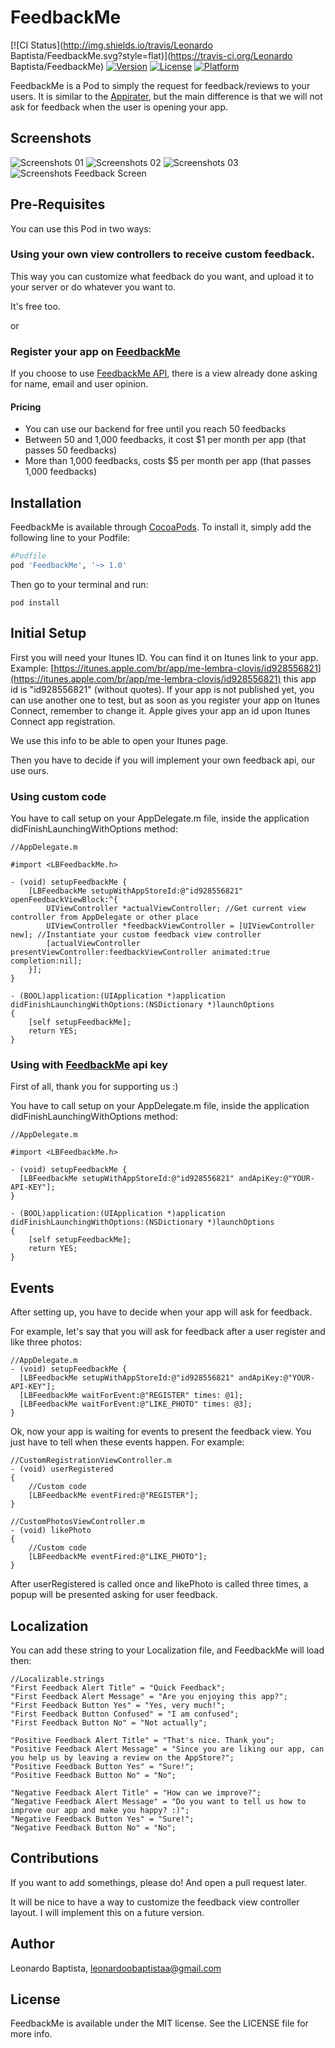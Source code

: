 # FeedbackMe

[![CI Status](http://img.shields.io/travis/Leonardo Baptista/FeedbackMe.svg?style=flat)](https://travis-ci.org/Leonardo Baptista/FeedbackMe)
[![Version](https://img.shields.io/cocoapods/v/FeedbackMe.svg?style=flat)](http://cocoadocs.org/docsets/FeedbackMe)
[![License](https://img.shields.io/cocoapods/l/FeedbackMe.svg?style=flat)](http://cocoadocs.org/docsets/FeedbackMe)
[![Platform](https://img.shields.io/cocoapods/p/FeedbackMe.svg?style=flat)](http://cocoadocs.org/docsets/FeedbackMe)

FeedbackMe is a Pod to simply the request for feedback/reviews to your users. It is similar to the [Appirater](https://github.com/arashpayan/appirater), but the main difference is that we will not ask for feedback when the user is opening your app.

## Screenshots

![Screenshots 01](http://feedbackme.herokuapp.com/screenshots-ios/ss01.png?1)
![Screenshots 02](http://feedbackme.herokuapp.com/screenshots-ios/ss02.png?1)
![Screenshots 03](http://feedbackme.herokuapp.com/screenshots-ios/ss03.png?1)
![Screenshots Feedback Screen](http://feedbackme.herokuapp.com/screenshots-ios/ss-feedback-screen.png?1)

## Pre-Requisites

You can use this Pod in two ways:

### Using your own view controllers to receive custom feedback.

This way you can customize what feedback do you want, and upload it to your
server or do whatever you want to.

It's free too.

or

### Register your app on [FeedbackMe](http://feedbackme.herokuapp.com/)

If you choose to use [FeedbackMe API](http://feedbackme.herokuapp.com/),
there is a view already done asking for name, email and user opinion.

#### Pricing

* You can use our backend for free until you reach 50 feedbacks
* Between 50 and 1,000 feedbacks, it cost $1 per month per app (that passes 50 feedbacks)
* More than 1,000 feedbacks, costs $5 per month per app (that passes 1,000 feedbacks)

## Installation

FeedbackMe is available through [CocoaPods](http://cocoapods.org). To install
it, simply add the following line to your Podfile:

```ruby
#Podfile
pod 'FeedbackMe', '~> 1.0'
```

Then go to your terminal and run:
```shell
pod install
```

## Initial Setup

First you will need your Itunes ID. You can find it on Itunes link to your app.
Example: [https://itunes.apple.com/br/app/me-lembra-clovis/id928556821](https://itunes.apple.com/br/app/me-lembra-clovis/id928556821)
this app id is "id928556821" (without quotes). If your app is not published yet,
you can use another one to test, but as soon as you register your app on
Itunes Connect, remember to change it. Apple gives your app an id upon Itunes
Connect app registration.

We use this info to be able to open your Itunes page.

Then you have to decide if you will implement your own feedback api, our use
ours.

### Using custom code

You have to call setup on your AppDelegate.m file, inside the application didFinishLaunchingWithOptions method:

```objc
//AppDelegate.m

#import <LBFeedbackMe.h>

- (void) setupFeedbackMe {
    [LBFeedbackMe setupWithAppStoreId:@"id928556821" openFeedbackViewBlock:^{
        UIViewController *actualViewController; //Get current view controller from AppDelegate or other place
        UIViewController *feedbackViewController = [UIViewController new]; //Instantiate your custom feedback view controller
        [actualViewController presentViewController:feedbackViewController animated:true completion:nil];
    }];
}

- (BOOL)application:(UIApplication *)application didFinishLaunchingWithOptions:(NSDictionary *)launchOptions
{
    [self setupFeedbackMe];
    return YES;
}
```

### Using with [FeedbackMe](http://feedbackme.herokuapp.com/) api key

First of all, thank you for supporting us :)

You have to call setup on your AppDelegate.m file, inside the application didFinishLaunchingWithOptions method:

```objc
//AppDelegate.m

#import <LBFeedbackMe.h>

- (void) setupFeedbackMe {
  [LBFeedbackMe setupWithAppStoreId:@"id928556821" andApiKey:@"YOUR-API-KEY"];
}

- (BOOL)application:(UIApplication *)application didFinishLaunchingWithOptions:(NSDictionary *)launchOptions
{
    [self setupFeedbackMe];
    return YES;
}
```

## Events
After setting up, you have to decide when your app will ask for feedback.

For example, let's say that you will ask for feedback after a user register and like three photos:

```objc
//AppDelegate.m
- (void) setupFeedbackMe {
  [LBFeedbackMe setupWithAppStoreId:@"id928556821" andApiKey:@"YOUR-API-KEY"];
  [LBFeedbackMe waitForEvent:@"REGISTER" times: @1];
  [LBFeedbackMe waitForEvent:@"LIKE_PHOTO" times: @3];
}
```

Ok, now your app is waiting for events to present the feedback view.
You just have to tell when these events happen. For example:

```objc
//CustomRegistrationViewController.m
- (void) userRegistered
{
    //Custom code
    [LBFeedbackMe eventFired:@"REGISTER"];
}

//CustomPhotosViewController.m
- (void) likePhoto
{
    //Custom code
    [LBFeedbackMe eventFired:@"LIKE_PHOTO"];
}
```

After userRegistered is called once and likePhoto is called three times, a
popup will be presented asking for user feedback.

## Localization

You can add these string to your Localization file, and FeedbackMe will load then:

```objc
//Localizable.strings
"First Feedback Alert Title" = "Quick Feedback";
"First Feedback Alert Message" = "Are you enjoying this app?";
"First Feedback Button Yes" = "Yes, very much!";
"First Feedback Button Confused" = "I am confused";
"First Feedback Button No" = "Not actually";

"Positive Feedback Alert Title" = "That's nice. Thank you";
"Positive Feedback Alert Message" = "Since you are liking our app, can you help us by leaving a review on the AppStore?";
"Positive Feedback Button Yes" = "Sure!";
"Positive Feedback Button No" = "No";

"Negative Feedback Alert Title" = "How can we improve?";
"Negative Feedback Alert Message" = "Do you want to tell us how to improve our app and make you happy? :)";
"Negative Feedback Button Yes" = "Sure!";
"Negative Feedback Button No" = "No";
```

## Contributions

If you want to add somethings, please do! And open a pull request later.

It will be nice to have a way to customize the feedback view controller layout.
I will implement this on a future version.

## Author

Leonardo Baptista, leonardoobaptistaa@gmail.com

## License

FeedbackMe is available under the MIT license. See the LICENSE file for more info.
